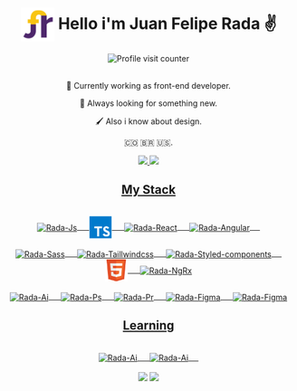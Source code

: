# <div align="center"> <img align="center" alt="Rada-Js" height="60" width="60" src="https://github.com/Radapls/radapls.github.io/blob/main/assets/img/JFR.png"/> Hello i'm Juan Felipe Rada ✌
</div>

  <div align="center">
    <img align="center" src="https://komarev.com/ghpvc/?username=Radapls&style=for-the-badge" alt="Profile visit counter"/>
  </div>
  <br>


<p align="center"> 🔭 Currently working as front-end developer.</p>
<p align="center"> 👀 Always looking for something new.</p>
<p align="center"> 🖌 Also i know about design.</p>
<p align="center">  🇨🇴 🇧🇷 🇺🇸.</p>

<div align="center">
  
  
  <a href="https://github.com/Radapls">
  <img  height="150em" src="https://github-readme-streak-stats.herokuapp.com?user=Radapls&theme=midnight-purple&hide_border=true"/>
  <img height="150em" src="https://github-readme-stats-git-masterrstaa-rickstaa.vercel.app/api/top-langs/?username=radapls&layout=compact&langs_count=8&theme=midnight-purple&hide_border=true"/>
</div>

## <div align="center"> My Stack <div/>

<div style="display: inline_block" align="center"><br>
  <img align="center" alt="Rada-Js" height="40" width="40" src="https://cdn.jsdelivr.net/gh/devicons/devicon/icons/javascript/javascript-original.svg"/>
  &emsp;
    <img align="center" alt="Rada-Ts" height="40" width="40" src="https://raw.githubusercontent.com/devicons/devicon/master/icons/typescript/typescript-plain.svg"/>
  &emsp;
  <img align="center" alt="Rada-React" height="40" width="40" src="https://cdn.jsdelivr.net/gh/devicons/devicon/icons/react/react-original.svg"/>
  &emsp;
    <img align="center" alt="Rada-Angular" height="40" width="40" src="https://cdn.jsdelivr.net/gh/devicons/devicon/icons/angularjs/angularjs-original.svg"/>
  &emsp;
</div>

<div style="display: inline_block" align="center"><br>
   <img  align="center" alt="Rada-Sass" height="40" width="40"src="https://cdn.jsdelivr.net/gh/devicons/devicon/icons/sass/sass-original.svg" />
  &emsp;
 <img align="center" alt="Rada-Taillwindcss" height="40" width="40" src="https://cdn.jsdelivr.net/gh/devicons/devicon/icons/tailwindcss/tailwindcss-plain.svg"/>
  &emsp;
     <img align="center" alt="Rada-Styled-components" height="40" width="40" src="https://styled-components.com/logo.png"/>
  &emsp;
  <img align="center" alt="Rada-HTML" height="40" width="40" src="https://raw.githubusercontent.com/devicons/devicon/master/icons/html5/html5-original.svg"/>
  &emsp;
  <img align="center" alt="Rada-NgRx" height="40" width="40" src="https://ngrx.io/assets/images/badge.svg"/>
  </div>
</div>
  

<div style="display: inline_block" align="center"><br>
   <img align="center" alt="Rada-Ai" height="40" width="40" src="https://cdn.jsdelivr.net/gh/devicons/devicon/icons/illustrator/illustrator-plain.svg" />
   &emsp;
  <img  align="center" alt="Rada-Ps" height="40" width="40" src="https://cdn.jsdelivr.net/gh/devicons/devicon/icons/photoshop/photoshop-plain.svg" />
  &emsp;
  <img align="center" alt="Rada-Pr" height="40" width="40" src="https://cdn.jsdelivr.net/gh/devicons/devicon/icons/premierepro/premierepro-original.svg" />
  &emsp;
  <img align="center" alt="Rada-Figma" height="40" width="40" src="https://cdn.jsdelivr.net/gh/devicons/devicon/icons/figma/figma-original.svg" />
    &emsp;
  <img align="center" alt="Rada-Figma" height="50" width="50" src="https://res.cloudinary.com/startup-grind/image/upload/c_fill,dpr_2.0,f_auto,g_center,h_540,q_100,w_540/v1/gcs/platform-data-developercircles/events/SparkAR_Symbol_01_FullColor_9Tydjgs.png" />
</div>
  
## <div align="center"> Learning <div/>

<div style="display: inline_block" align="center"><br>
   <img align="center" alt="Rada-Ai" height="40" width="40" src="https://docs.cypress.io/img/logo/cypress-logo-circle-dark.png" />
   &emsp;
<img align="center" alt="Rada-Ai" height="40" width="40" src="https://cdn.jsdelivr.net/gh/devicons/devicon/icons/nodejs/nodejs-original.svg" />
  &emsp;
</div><br>


 
<div align="center"> 
  <a href = "mailto:radapls8@gmail.com"><img src="https://img.shields.io/badge/-Gmail-%23333?style=for-the-badge&logo=gmail&logoColor=white" target="_blank"></a>
  <a href="https://www.linkedin.com/in/radapls/" target="_blank"><img src="https://img.shields.io/badge/-LinkedIn-%230077B5?style=for-the-badge&logo=linkedin&logoColor=white" target="_blank"></a>
